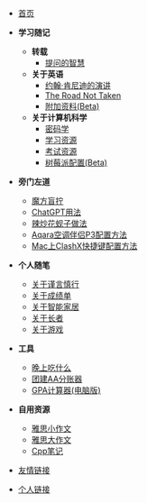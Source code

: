 <!-- docs/_sidebar.md -->
* [首页](/)
    <!-- * [慢慢爬](climb/)
    * [飞快地爬](climb/climbing)
    * [我不想爬](climb/IWantClimbing) -->


- **学习随记**
    * **转载**
        * [提问的智慧](study_Notes/forwards/ask/)
    * **关于英语**
        * [约翰·肯尼迪的演讲](study_Notes/about_English/JFK_speech/)
        * [The Road Not Taken](study_Notes/about_English/Road_not_taken/)
        * [附加资料(Beta)](study_Notes/about_English/three_branches_of_governments/)
    * **关于计算机科学**
        * [密码学](study_Notes/about_computer_science/cipher/)
        * [学习资源](study_Notes/about_computer_science/study_resources/)
        * [考试资源](study_Notes/about_computer_science/exam_resources/)
        * [树莓派配置(Beta)](study_Notes/about_computer_science/raspberry_pie/)

- **旁门左道**
    * [魔方盲拧](eat_drink_play_laugh/magic_Cube_Blindfolded/)
    * [ChatGPT用法](eat_drink_play_laugh/chatGPT_usage/)
    * [辣炒花蚬子做法](eat_drink_play_laugh/spicy_clam/)
    * [Aqara空调伴侣P3配置方法](eat_drink_play_laugh/aqara_p3/)
    * [Mac上ClashX快捷键配置方法](eat_drink_play_laugh/AppleScript/)
- **个人随笔**
    * [关于谨言慎行](personal_Notes/close_zyys_mouth/)
    * [关于成绩单](personal_Notes/grade_report/)
    * [关于智能家居](personal_Notes/smart_home/)
    * [关于长者](personal_Notes/about_him/)
    * [关于游戏](personal_Notes/about_game/)
- **工具**
    * [晚上吃什么](Tools/Dinner/)
    * [团建AA分账器](Tools/AA_calculator/)
    * [GPA计算器(电脑版)](Tools/GPA_calculator/)


- **自用资源**
    * [雅思小作文](personal_resources/IELTS_writing1/)
    * [雅思大作文](personal_resources/IELTS_writing2/)
    * [Cpp笔记](personal_resources/Cpp_notes/)

<!-- * [GPA计算器](GPA_calculator/) -->

* [友情链接](websites_Of_Friends/)

* [个人链接](websites_Of_Me/)
